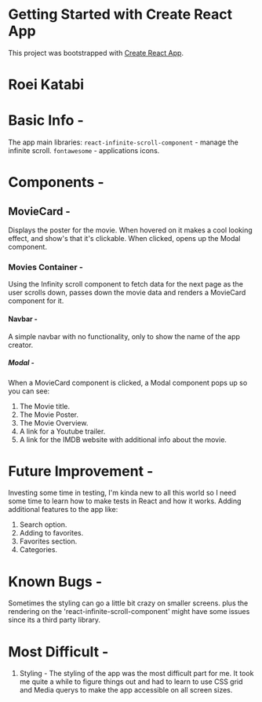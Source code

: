 # Getting Started with Create React App

This project was bootstrapped with [Create React App](https://github.com/facebook/create-react-app).

# Roei Katabi

# Basic Info -
The app main libraries:
`react-infinite-scroll-component` - manage the infinite scroll.
`fontawesome` - applications icons.

# Components - 

## MovieCard -
Displays the poster for the movie.
When hovered on it makes a cool looking effect,
and show's that it's clickable.
When clicked, opens up the Modal component.

### Movies Container -
Using the Infinity scroll component to fetch data for the next page
as the user scrolls down,
passes down the movie data and renders a MovieCard component for it.

#### Navbar - 
A simple navbar with no functionality, only to show the name of the app creator.

##### Modal - 
When a MovieCard component is clicked, a Modal component pops up so you can see:
1) The Movie title.
2) The Movie Poster.
3) The Movie Overview.
4) A link for a Youtube trailer.
5) A link for the IMDB website with additional info about the movie.

# Future Improvement - 
Investing some time in testing, I'm kinda new to all this world so I need some time to learn how to make tests in React and how it works.
Adding additional features to the app like:
1) Search option.
2) Adding to favorites.
3) Favorites section.
4) Categories.

# Known Bugs - 
Sometimes the styling can go a little bit crazy on smaller screens.
plus the rendering on the 'react-infinite-scroll-component' might have some issues since its a third party library.

# Most Difficult - 
1) Styling - 
The styling of the app was the most difficult part for me.
It took me quite a while to figure things out and had to learn to use CSS grid and Media querys to make the app accessible on all screen sizes.